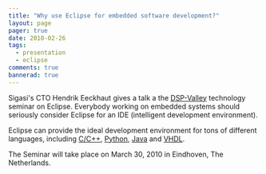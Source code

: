 ```yaml
---
title: "Why use Eclipse for embedded software development?"
layout: page 
pager: true
date: 2010-02-26
tags: 
  - presentation
  - eclipse
comments: true
bannerad: true
---
```


Sigasi's CTO Hendrik Eeckhaut gives a talk a the <a href="http://www.dspvalley.be">DSP-Valley</a> technology seminar on Eclipse. Everybody working on embedded systems should seriously consider Eclipse for an IDE (intelligent development environment).

Eclipse can provide the ideal development environment for tons of different languages, including <a href="http://www.eclipse.org/cdt/">C/C++</a>, <a href="http://pydev.org/">Python</a>, <a href="http://www.eclipse.org/jdt/">Java</a> and <a href="https://www.sigasi.com">VHDL</a>. 

The Seminar will take place on March 30, 2010 in Eindhoven, The Netherlands.

